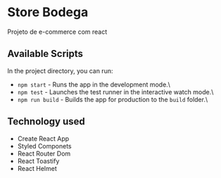 # Store Bodega

Projeto de e-commerce  com react
## Available Scripts

In the project directory, you can run:
 * `npm start` - Runs the app in the development mode.\
 * `npm test` - Launches the test runner in the interactive watch mode.\
 * `npm run build` - Builds the app for production to the `build` folder.\

## Technology used

* Create React App
* Styled Componets
* React Router Dom
* React Toastify
* React Helmet